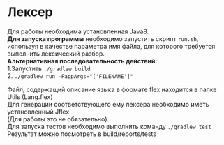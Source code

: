 # Лексер  
Для работы необходима установленная Java8.  
**Для запуска программы** необходимо запустить скрипт `run.sh`, используя в качестве параметра
имя файла, для которого требуется выполнить лексический разбор.  
**Альтернативная последовательность действий:**  
1.Запустить `./gradlew build  `  
2. `./gradlew run -PappArgs="['FILENAME']"  `

Файл, содержащий описание языка в формате flex находится в папке Utils (Lang.flex)  
Для генерации соответствующего ему лексера необходимо иметь установленный Jflex.  
(Для работы это не обязательно).  
Для запуска тестов необходимо выполнить команду `./gradlew test`  
Результат можно посмотреть в build/reports/tests
